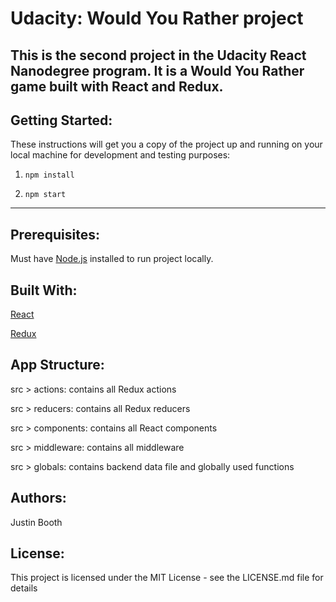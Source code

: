 # Udacity: Would You Rather project

This is the second project in the Udacity React Nanodegree program. It is a Would You Rather game built with React and Redux.
---

## Getting Started:

These instructions will get you a copy of the project up and running on your local machine for development and testing purposes:

1. ```npm install```

2. ```npm start```
---

## Prerequisites:

Must have [Node.js](https://nodejs.org/en/) installed to run project locally.

## Built With:

[React](https://reactjs.org/)   

[Redux](https://redux.js.org/)

## App Structure:

src > actions: contains all Redux actions

src > reducers: contains all Redux reducers

src > components: contains all React components

src > middleware: contains all middleware

src > globals: contains backend data file and globally used functions

## Authors:

Justin Booth

## License:
This project is licensed under the MIT License - see the LICENSE.md file for details